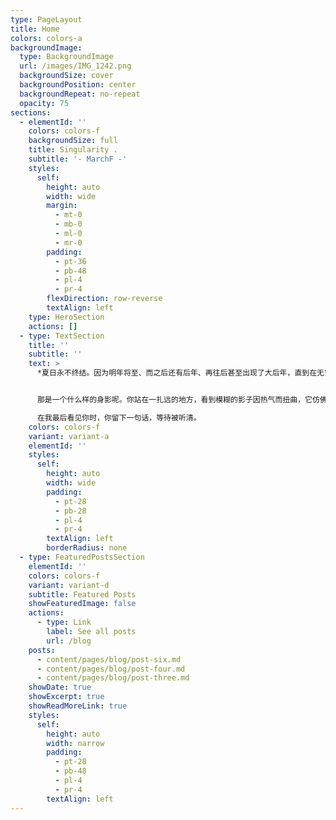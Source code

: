 ```yaml
---
type: PageLayout
title: Home
colors: colors-a
backgroundImage:
  type: BackgroundImage
  url: /images/IMG_1242.png
  backgroundSize: cover
  backgroundPosition: center
  backgroundRepeat: no-repeat
  opacity: 75
sections:
  - elementId: ''
    colors: colors-f
    backgroundSize: full
    title: Singularity .
    subtitle: '- MarchF -'
    styles:
      self:
        height: auto
        width: wide
        margin:
          - mt-0
          - mb-0
          - ml-0
          - mr-0
        padding:
          - pt-36
          - pb-48
          - pl-4
          - pr-4
        flexDirection: row-reverse
        textAlign: left
    type: HeroSection
    actions: []
  - type: TextSection
    title: ''
    subtitle: ''
    text: >
      *夏日永不终结。因为明年将至、而之后还有后年、再往后甚至出现了大后年，直到在无穷发展和计划之中连明天都变成一个渺小的数字，我们展望时仍然会发现夏日永不终结。今年永远是最热的夏天。*


      那是一个什么样的身影呢。你站在一扎远的地方，看到模糊的影子因热气而扭曲，它仿佛比夏天更短暂更快活，盲目而自大的恰如其分，赶在秋天到来前猛烈地冲向这个世界，噢，孩子。噢。你是个多倔强的废土啊，残缺而完整，金黄色、淡蓝色，你眉眼里流落下河流的泥沙，荒芜的、坚硬的，永远地向门内走去了。

      在我最后看见你时，你留下一句话，等待被听清。
    colors: colors-f
    variant: variant-a
    elementId: ''
    styles:
      self:
        height: auto
        width: wide
        padding:
          - pt-28
          - pb-28
          - pl-4
          - pr-4
        textAlign: left
        borderRadius: none
  - type: FeaturedPostsSection
    elementId: ''
    colors: colors-f
    variant: variant-d
    subtitle: Featured Posts
    showFeaturedImage: false
    actions:
      - type: Link
        label: See all posts
        url: /blog
    posts:
      - content/pages/blog/post-six.md
      - content/pages/blog/post-four.md
      - content/pages/blog/post-three.md
    showDate: true
    showExcerpt: true
    showReadMoreLink: true
    styles:
      self:
        height: auto
        width: narrow
        padding:
          - pt-28
          - pb-48
          - pl-4
          - pr-4
        textAlign: left
---
```


